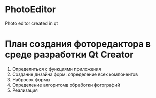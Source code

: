 # PhotoEditor
Photo editor created in qt

# План создания фоторедактора в среде разработки Qt Creator

1. Определиться с функциями приложения
2. Создание дизайна форм: определение всех компонентов
3. Набросок формы
4. Определение алгоритомв обработки фотографий
5. Реализация  
